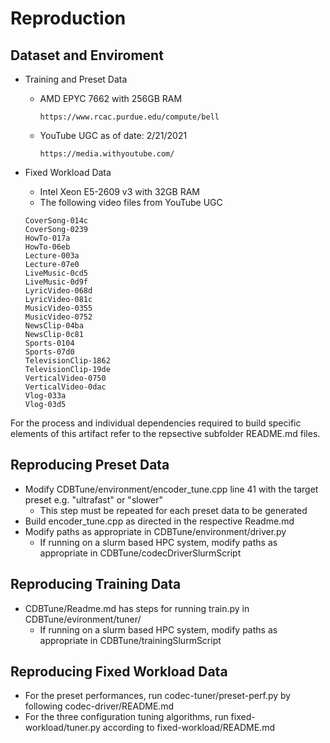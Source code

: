 # Reproduction

## Dataset and Enviroment

- Training and Preset Data
  - AMD EPYC 7662 with 256GB RAM
    ```
    https://www.rcac.purdue.edu/compute/bell
    ```
  - YouTube UGC as of date: 2/21/2021
    ```
    https://media.withyoutube.com/
    ```
  
- Fixed Workload Data
  
  - Intel Xeon E5-2609 v3 with 32GB RAM
  - The following video files from YouTube UGC
  
  ```
  CoverSong-014c
  CoverSong-0239
  HowTo-017a
  HowTo-06eb
  Lecture-003a
  Lecture-07e0
  LiveMusic-0cd5
  LiveMusic-0d9f
  LyricVideo-068d
  LyricVideo-081c
  MusicVideo-0355
  MusicVideo-0752
  NewsClip-04ba
  NewsClip-0c81
  Sports-0104
  Sports-07d0
  TelevisionClip-1862
  TelevisionClip-19de
  VerticalVideo-0750
  VerticalVideo-0dac
  Vlog-033a
  Vlog-03d5
  ```

For the process and individual dependencies required to build specific elements of this artifact refer to the repsective subfolder README.md files.  

## Reproducing Preset Data
- Modify CDBTune/environment/encoder_tune.cpp line 41 with the target preset e.g. "ultrafast" or "slower"
  - This step must be repeated for each preset data to be generated
- Build encoder_tune.cpp as directed in the respective Readme.md
- Modify paths as appropriate in CDBTune/environment/driver.py
  - If running on a slurm based HPC system, modify paths as appropriate in CDBTune/codecDriverSlurmScript

## Reproducing Training Data
- CDBTune/Readme.md has steps for running train.py in CDBTune/evironment/tuner/
  - If running on a slurm based HPC system, modify paths as appropriate in CDBTune/trainingSlurmScript

## Reproducing Fixed Workload Data
- For the preset performances, run codec-tuner/preset-perf.py by following codec-driver/README.md
- For the three configuration tuning algorithms, run fixed-workload/tuner.py according to fixed-workload/README.md

